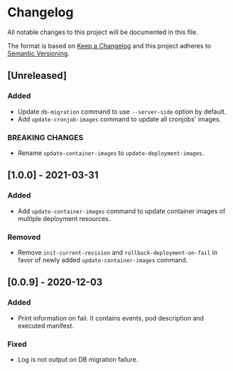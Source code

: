 # Changelog
All notable changes to this project will be documented in this file.

The format is based on [Keep a Changelog](http://keepachangelog.com/)
and this project adheres to [Semantic Versioning](http://semver.org/).

## [Unreleased]

### Added

- Update `db-migration` command to use `--server-side` option by default.
- Add `update-cronjob-images` command to update all cronjobs' images.

### BREAKING CHANGES

- Rename `update-container-images` to `update-deployment-images`.

## [1.0.0] - 2021-03-31

### Added

- Add `update-container-images` command to update container images of multiple deployment resources.

### Removed

- Remove `init-current-revision` and `rollback-deployment-on-fail` in favor of newly added `update-container-images` command.

## [0.0.9] - 2020-12-03

### Added

- Print information on fail. It contains events, pod description and executed manifest.

### Fixed

- Log is not output on DB migration failure.
